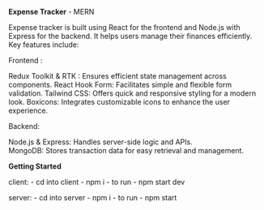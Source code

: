 **Expense Tracker** - MERN

Expense tracker is built using React for the frontend and Node.js with Express for the backend. It helps users manage their finances efficiently. Key features include:

Frontend :

Redux Toolkit & RTK : Ensures efficient state management across components.
React Hook Form: Facilitates simple and flexible form validation.
Tailwind CSS: Offers quick and responsive styling for a modern look.
Boxicons: Integrates customizable icons to enhance the user experience.

Backend:

Node.js & Express: Handles server-side logic and APIs.</br>
MongoDB: Stores transaction data for easy retrieval and management.

**Getting Started**

client: - cd into client - npm i - to run - npm start dev

server: - cd into server - npm i - to run - npm start
